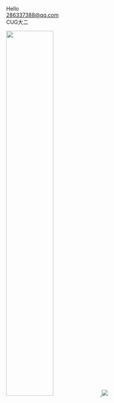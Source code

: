 Hello  
286337388@qq.com  
CUG大二  

<a href="https://github.com/anuraghazra/github-readme-stats">
  <img src="https://github-readme-stats.vercel.app/api?username=zzering&count_private=true&show_icons=true&theme=default&show_owner=true" style="width:50%!important" / >

</a>
<a href="https://github.com/anuraghazra/github-readme-stats">
  <img src="https://github-readme-stats.vercel.app/api/top-langs/?username=pengpenglang&layout=compact&hide=html"/>


